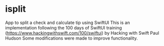 # isplit
App to split a check and calculate tip using SwiftUI
This is an implementation following the 100 days of SwiftUI training (https://www.hackingwithswift.com/100/swiftui) by Hacking with Swift Paul Hudson
Some modifications were made to improve functionality.
